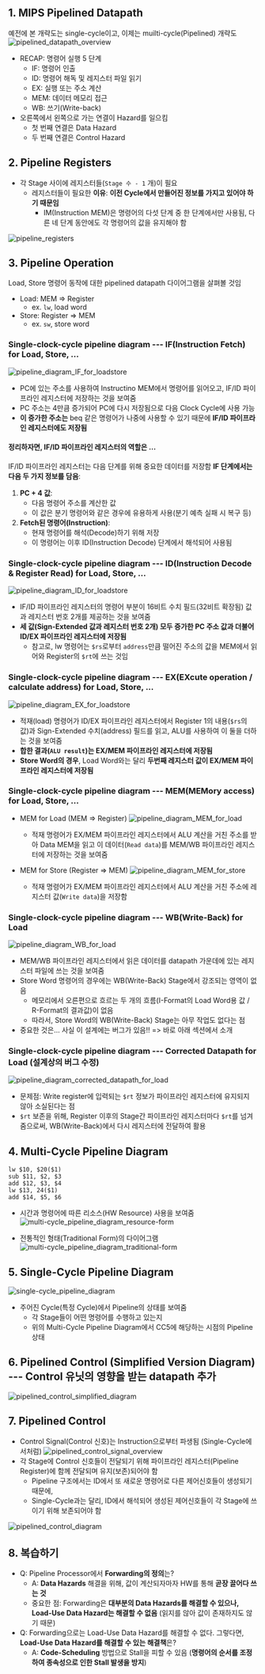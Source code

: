 ## 1. MIPS Pipelined Datapath
예전에 본 개략도는 single-cycle이고, 이제는 muilti-cycle(Pipelined) 개략도
![pipelined_datapath_overview](./pipelined_datapath_overview.png)
* RECAP: 명령어 실행 5 단계
    * IF: 명령어 인출
    * ID: 명령어 해독 및 레지스터 파일 읽기
    * EX: 실행 또는 주소 계산
    * MEM: 데이터 메모리 접근
    * WB: 쓰기(Write-back)
* 오른쪽에서 왼쪽으로 가는 연결이 Hazard를 일으킴
    * 첫 번째 연결은 Data Hazard
    * 두 번째 연결은 Control Hazard
## 2. Pipeline Registers
* 각 Stage 사이에 레지스터들(`Stage 수 - 1` 개)이 필요
    * 레지스터들이 필요한 **이유**: **이전 Cycle에서 만들어진 정보를 가지고 있어야 하기 때문임**
        * IM(Instruction MEM)은 명령어의 다섯 단계 중 한 단계에서만 사용됨, 다른 네 단계 동안에도 각 명령어의 값을 유지해야 함

![pipeline_registers](./pipeline_registers.png)

## 3. Pipeline Operation
Load, Store 명령어 동작에 대한 pipelined datapath 다이어그램을 살펴볼 것임
* Load: MEM => Register
    * ex. `lw`, load word
* Store: Register => MEM
    * ex. `sw`, store word
### Single-clock-cycle pipeline diagram --- IF(Instruction Fetch) for Load, Store, ...
![pipeline_diagram_IF_for_loadstore](./pipeline_diagram_IF_for_loadstore.png)
* PC에 있는 주소를 사용하여 Instructino MEM에서 명령어를 읽어오고, IF/ID 파이프라인 레지스터에 저장하는 것을 보여줌
* PC 주소는 4만큼 증가되어 PC에 다시 저장됨으로 다음 Clock Cycle에 사용 가능
* **이 증가한 주소는** beq 같은 명령어가 나중에 사용할 수 있기 때문에 **IF/ID 파이프라인 레지스터에도 저장됨**
#### 정리하자면, IF/ID 파이프라인 레지스터의 역할은 ...
IF/ID 파이프라인 레지스터는 다음 단계를 위해 중요한 데이터를 저장함
**IF 단계에서는 다음 두 가지 정보를 담음**:

1. **PC + 4 값**:
    * 다음 명령어 주소를 계산한 값
    * 이 값은 분기 명령어와 같은 경우에 유용하게 사용(분기 예측 실패 시 복구 등)
2. **Fetch된 명령어(Instruction)**:
    * 현재 명령어를 해석(Decode)하기 위해 저장
    * 이 명령어는 이후 ID(Instruction Decode) 단계에서 해석되어 사용됨

### Single-clock-cycle pipeline diagram --- ID(Instruction Decode & Register Read) for Load, Store, ...
![pipeline_diagram_ID_for_loadstore](./pipeline_diagram_ID_for_loadstore.png)
* IF/ID 파이프라인 레지스터의 명령어 부분이 16비트 수치 필드(32비트 확장됨) 값과 레지스터 번호 2개를 제공하는 것을 보여줌
* **세 값(Sign-Extended 값과 레지스터 번호 2개) 모두 증가한 PC 주소 값과 더불어 ID/EX 파이프라인 레지스터에 저장됨**
    * 참고로, lw 명령어는 `$rs`로부터 `address`만큼 떨어진 주소의 값을 MEM에서 읽어와 Register의 `$rt`에 쓰는 것임

### Single-clock-cycle pipeline diagram --- EX(EXcute operation / calculate address) for Load, Store, ...
![pipeline_diagram_EX_for_loadstore](./pipeline_diagram_EX_for_loadstore.png)
* 적재(load) 명령어가 ID/EX 파이프라인 레지스터에서 Register 1의 내용(`$rs`의 값)과 Sign-Extended 수치(address) 필드를 읽고, ALU를 사용하여 이 둘을 더하는 것을 보여줌
* **합한 결과(`ALU result`)는 EX/MEM 파이프라인 레지스터에 저장됨**
* **Store Word의 경우**, Load Word와는 달리 **두번째 레지스터 값이 EX/MEM 파이프라인 레지스터에 저장됨**

### Single-clock-cycle pipeline diagram --- MEM(MEMory access) for Load, Store, ...
* MEM for Load (MEM => Register)
    ![pipeline_diagram_MEM_for_load](./pipeline_diagram_MEM_for_load.png)
    * 적재 명령어가 EX/MEM 파이프라인 레지스터에서 ALU 계산을 거친 주소를 받아 Data MEM을 읽고 이 데이터(`Read data`)를 MEM/WB 파이프라인 레지스터에 저장하는 것을 보여줌

* MEM for Store (Register => MEM)
    ![pipeline_diagram_MEM_for_store](./pipeline_diagram_MEM_for_store.png)
    * 적재 명령어가 EX/MEM 파이프라인 레지스터에서 ALU 계산을 거친 주소에 레지스터 값(`Write data`)을 저장함

### Single-clock-cycle pipeline diagram --- WB(Write-Back) for Load
![pipeline_diagram_WB_for_load](./pipeline_diagram_WB_for_load.png)
* MEM/WB 파이프라인 레지스터에서 읽은 데이터를 datapath 가운데에 있는 레지스터 파일에 쓰는 것을 보여줌
* Store Word 명령어의 경우에는 WB(Write-Back) Stage에서 강조되는 영역이 없음
    * 메모리에서 오른편으로 흐르는 두 개의 흐름(I-Format의 Load Word용 값 / R-Format의 결과값)이 없음
    * 따라서, Store Word의 WB(Write-Back) Stage는 아무 작업도 없다는 점
* 중요한 것은... 사실 이 설계에는 버그가 있음!! => 바로 아래 섹션에서 소개

### Single-clock-cycle pipeline diagram --- Corrected Datapath for Load (설계상의 버그 수정)
![pipeline_diagram_corrected_datapath_for_load](./pipeline_diagram_corrected_datapath_for_load.png)
* 문제점: Write register에 입력되는 `$rt` 정보가 파이프라인 레지스터에 유지되지 않아 소실된다는 점
* `$rt` 보존을 위해, Register 이후의 Stage간 파이프라인 레지스터마다 `$rt`를 넘겨줌으로써, WB(Write-Back)에서 다시 레지스터에 전달하여 활용

## 4. Multi-Cycle Pipeline Diagram
~~~
lw $10, $20($1)
sub $11, $2, $3
add $12, $3, $4
lw $13, 24($1)
add $14, $5, $6
~~~

* 시간과 명령어에 따른 리소스(HW Resource) 사용을 보여줌
    ![multi-cycle_pipeline_diagram_resource-form](./multi-cycle_pipeline_diagram_resource-form.png)

* 전통적인 형태(Traditional Form)의 다이어그램
    ![multi-cycle_pipeline_diagram_traditional-form](multi-cycle_pipeline_diagram_traditional-form.png)

## 5. Single-Cycle Pipeline Diagram
![single-cycle_pipeline_diagram](./single-cycle_pipeline_diagram.png)
* 주어진 Cycle(특정 Cycle)에서 Pipeline의 상태를 보여줌
    * 각 Stage들이 어떤 명령어를 수행하고 있는지
    * 위의 Multi-Cycle Pipeline Diagram에서 CC5에 해당하는 시점의 Pipeline 상태
## 6. Pipelined Control (Simplified Version Diagram) --- Control 유닛의 영향을 받는 datapath 추가
![pipelined_control_simplified_diagram](./pipelined_control_simplified_diagram.png)

## 7. Pipelined Control

* Control Signal(Control 신호)는 Instruction으로부터 파생됨 (Single-Cycle에서처럼)
![pipelined_control_signal_overview](pipelined_control_signal_overview.png)
* 각 Stage에 Control 신호들이 전달되기 위해 파이프라인 레지스터(Pipeline Register)에 함께 전달되며 유지(보존)되어야 함
    * Pipeline 구조에서는 ID에서 또 새로운 명령어로 다른 제어신호들이 생성되기 때문에,
    * Single-Cycle과는 달리, ID에서 해석되어 생성된 제어신호들이 각 Stage에 쓰이기 위해 보존되어야 함

![pipelined_control_diagram](./pipelined_control_diagram.png)


## 8. 복습하기
* Q: Pipeline Processor에서 **Forwarding의 정의**는?
    * A: **Data Hazards** 해결을 위해, 값이 계산되자마자 HW를 통해 **곧장 끌어다 쓰는 것**
    * 중요한 점: Forwarding은 **대부분의 Data Hazards를 해결할 수 있으나, Load-Use Data Hazard는 해결할 수 없음** (읽지를 않아 값이 존재하지도 않기 때문)
* Q: Forwarding으로는 Load-Use Data Hazard를 해결할 수 없다. 그렇다면, **Load-Use Data Hazard를 해결할 수 있는 해결책**은?
    * A: **Code-Scheduling** 방법으로 Stall을 피할 수 있음 (**명령어의 순서를 조정하여 종속성으로 인한 Stall 발생을 방지**)